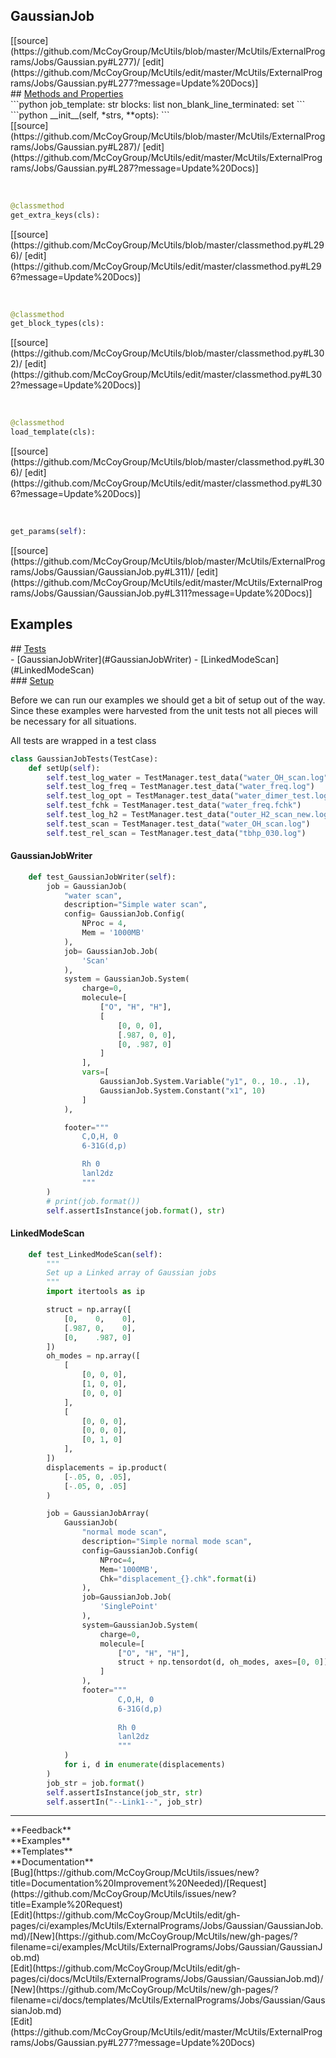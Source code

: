 ## <a id="McUtils.ExternalPrograms.Jobs.Gaussian.GaussianJob">GaussianJob</a> 

<div class="docs-source-link" markdown="1">
[[source](https://github.com/McCoyGroup/McUtils/blob/master/McUtils/ExternalPrograms/Jobs/Gaussian.py#L277)/
[edit](https://github.com/McCoyGroup/McUtils/edit/master/McUtils/ExternalPrograms/Jobs/Gaussian.py#L277?message=Update%20Docs)]
</div>









<div class="collapsible-section">
 <div class="collapsible-section collapsible-section-header" markdown="1">
## <a class="collapse-link" data-toggle="collapse" href="#methods" markdown="1"> Methods and Properties</a> <a class="float-right" data-toggle="collapse" href="#methods"><i class="fa fa-chevron-down"></i></a>
 </div>
 <div class="collapsible-section collapsible-section-body collapse show" id="methods" markdown="1">
 ```python
job_template: str
blocks: list
non_blank_line_terminated: set
```
<a id="McUtils.ExternalPrograms.Jobs.Gaussian.GaussianJob.__init__" class="docs-object-method">&nbsp;</a> 
```python
__init__(self, *strs, **opts): 
```
<div class="docs-source-link" markdown="1">
[[source](https://github.com/McCoyGroup/McUtils/blob/master/McUtils/ExternalPrograms/Jobs/Gaussian.py#L287)/
[edit](https://github.com/McCoyGroup/McUtils/edit/master/McUtils/ExternalPrograms/Jobs/Gaussian.py#L287?message=Update%20Docs)]
</div>


<a id="McUtils.ExternalPrograms.Jobs.Gaussian.GaussianJob.get_extra_keys" class="docs-object-method">&nbsp;</a> 
```python
@classmethod
get_extra_keys(cls): 
```
<div class="docs-source-link" markdown="1">
[[source](https://github.com/McCoyGroup/McUtils/blob/master/classmethod.py#L296)/
[edit](https://github.com/McCoyGroup/McUtils/edit/master/classmethod.py#L296?message=Update%20Docs)]
</div>


<a id="McUtils.ExternalPrograms.Jobs.Gaussian.GaussianJob.get_block_types" class="docs-object-method">&nbsp;</a> 
```python
@classmethod
get_block_types(cls): 
```
<div class="docs-source-link" markdown="1">
[[source](https://github.com/McCoyGroup/McUtils/blob/master/classmethod.py#L302)/
[edit](https://github.com/McCoyGroup/McUtils/edit/master/classmethod.py#L302?message=Update%20Docs)]
</div>


<a id="McUtils.ExternalPrograms.Jobs.Gaussian.GaussianJob.load_template" class="docs-object-method">&nbsp;</a> 
```python
@classmethod
load_template(cls): 
```
<div class="docs-source-link" markdown="1">
[[source](https://github.com/McCoyGroup/McUtils/blob/master/classmethod.py#L306)/
[edit](https://github.com/McCoyGroup/McUtils/edit/master/classmethod.py#L306?message=Update%20Docs)]
</div>


<a id="McUtils.ExternalPrograms.Jobs.Gaussian.GaussianJob.get_params" class="docs-object-method">&nbsp;</a> 
```python
get_params(self): 
```
<div class="docs-source-link" markdown="1">
[[source](https://github.com/McCoyGroup/McUtils/blob/master/McUtils/ExternalPrograms/Jobs/Gaussian/GaussianJob.py#L311)/
[edit](https://github.com/McCoyGroup/McUtils/edit/master/McUtils/ExternalPrograms/Jobs/Gaussian/GaussianJob.py#L311?message=Update%20Docs)]
</div>
 </div>
</div>




## Examples













<div class="collapsible-section">
 <div class="collapsible-section collapsible-section-header" markdown="1">
## <a class="collapse-link" data-toggle="collapse" href="#Tests-a61faf" markdown="1"> Tests</a> <a class="float-right" data-toggle="collapse" href="#Tests-a61faf"><i class="fa fa-chevron-down"></i></a>
 </div>
 <div class="collapsible-section collapsible-section-body collapse show" id="Tests-a61faf" markdown="1">
 - [GaussianJobWriter](#GaussianJobWriter)
- [LinkedModeScan](#LinkedModeScan)

<div class="collapsible-section">
 <div class="collapsible-section collapsible-section-header" markdown="1">
### <a class="collapse-link" data-toggle="collapse" href="#Setup-5f5239" markdown="1"> Setup</a> <a class="float-right" data-toggle="collapse" href="#Setup-5f5239"><i class="fa fa-chevron-down"></i></a>
 </div>
 <div class="collapsible-section collapsible-section-body collapse show" id="Setup-5f5239" markdown="1">
 
Before we can run our examples we should get a bit of setup out of the way.
Since these examples were harvested from the unit tests not all pieces
will be necessary for all situations.

All tests are wrapped in a test class
```python
class GaussianJobTests(TestCase):
    def setUp(self):
        self.test_log_water = TestManager.test_data("water_OH_scan.log")
        self.test_log_freq = TestManager.test_data("water_freq.log")
        self.test_log_opt = TestManager.test_data("water_dimer_test.log")
        self.test_fchk = TestManager.test_data("water_freq.fchk")
        self.test_log_h2 = TestManager.test_data("outer_H2_scan_new.log")
        self.test_scan = TestManager.test_data("water_OH_scan.log")
        self.test_rel_scan = TestManager.test_data("tbhp_030.log")
```

 </div>
</div>

#### <a name="GaussianJobWriter">GaussianJobWriter</a>
```python
    def test_GaussianJobWriter(self):
        job = GaussianJob(
            "water scan",
            description="Simple water scan",
            config= GaussianJob.Config(
                NProc = 4,
                Mem = '1000MB'
            ),
            job= GaussianJob.Job(
                'Scan'
            ),
            system = GaussianJob.System(
                charge=0,
                molecule=[
                    ["O", "H", "H"],
                    [
                        [0, 0, 0],
                        [.987, 0, 0],
                        [0, .987, 0]
                    ]
                ],
                vars=[
                    GaussianJob.System.Variable("y1", 0., 10., .1),
                    GaussianJob.System.Constant("x1", 10)
                ]
            ),

            footer="""
                C,O,H, 0
                6-31G(d,p)

                Rh 0
                lanl2dz
                """
        )
        # print(job.format())
        self.assertIsInstance(job.format(), str)
```

#### <a name="LinkedModeScan">LinkedModeScan</a>
```python
    def test_LinkedModeScan(self):
        """
        Set up a Linked array of Gaussian jobs
        """
        import itertools as ip

        struct = np.array([
            [0,    0,    0],
            [.987, 0,    0],
            [0,    .987, 0]
        ])
        oh_modes = np.array([
            [
                [0, 0, 0],
                [1, 0, 0],
                [0, 0, 0]
            ],
            [
                [0, 0, 0],
                [0, 0, 0],
                [0, 1, 0]
            ],
        ])
        displacements = ip.product(
            [-.05, 0, .05],
            [-.05, 0, .05]
        )

        job = GaussianJobArray(
            GaussianJob(
                "normal mode scan",
                description="Simple normal mode scan",
                config=GaussianJob.Config(
                    NProc=4,
                    Mem='1000MB',
                    Chk="displacement_{}.chk".format(i)
                ),
                job=GaussianJob.Job(
                    'SinglePoint'
                ),
                system=GaussianJob.System(
                    charge=0,
                    molecule=[
                        ["O", "H", "H"],
                        struct + np.tensordot(d, oh_modes, axes=[0, 0])
                    ]
                ),
                footer="""
                        C,O,H, 0
                        6-31G(d,p)
                        
                        Rh 0
                        lanl2dz
                        """
            )
            for i, d in enumerate(displacements)
        )
        job_str = job.format()
        self.assertIsInstance(job_str, str)
        self.assertIn("--Link1--", job_str)
```

 </div>
</div>






---


<div markdown="1" class="text-secondary">
<div class="container">
  <div class="row">
   <div class="col" markdown="1">
**Feedback**   
</div>
   <div class="col" markdown="1">
**Examples**   
</div>
   <div class="col" markdown="1">
**Templates**   
</div>
   <div class="col" markdown="1">
**Documentation**   
</div>
   <div class="col" markdown="1">
   
</div>
   <div class="col" markdown="1">
   
</div>
   <div class="col" markdown="1">
   
</div>
</div>
  <div class="row">
   <div class="col" markdown="1">
[Bug](https://github.com/McCoyGroup/McUtils/issues/new?title=Documentation%20Improvement%20Needed)/[Request](https://github.com/McCoyGroup/McUtils/issues/new?title=Example%20Request)   
</div>
   <div class="col" markdown="1">
[Edit](https://github.com/McCoyGroup/McUtils/edit/gh-pages/ci/examples/McUtils/ExternalPrograms/Jobs/Gaussian/GaussianJob.md)/[New](https://github.com/McCoyGroup/McUtils/new/gh-pages/?filename=ci/examples/McUtils/ExternalPrograms/Jobs/Gaussian/GaussianJob.md)   
</div>
   <div class="col" markdown="1">
[Edit](https://github.com/McCoyGroup/McUtils/edit/gh-pages/ci/docs/McUtils/ExternalPrograms/Jobs/Gaussian/GaussianJob.md)/[New](https://github.com/McCoyGroup/McUtils/new/gh-pages/?filename=ci/docs/templates/McUtils/ExternalPrograms/Jobs/Gaussian/GaussianJob.md)   
</div>
   <div class="col" markdown="1">
[Edit](https://github.com/McCoyGroup/McUtils/edit/master/McUtils/ExternalPrograms/Jobs/Gaussian.py#L277?message=Update%20Docs)   
</div>
   <div class="col" markdown="1">
   
</div>
   <div class="col" markdown="1">
   
</div>
   <div class="col" markdown="1">
   
</div>
</div>
</div>
</div>